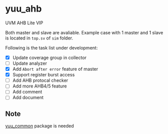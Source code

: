 # yuu_ahb
UVM AHB Lite VIP

Both master and slave are avaliable. 
Example case with 1 master and 1 slave is located in `top.sv` of `sim` folder.

Following is the task list under development:
- [x] Update coverage group in collector
- [ ] Update analyzer
- [x] Add `Abort after error` feature of master
- [x] Support register burst access
- [ ] Add AHB protocal checker
- [ ] Add more AHB4/5 feature
- [ ] Add comment
- [ ] Add document 

## Note
[yuu_common](https://github.com/seabeam/yuu_common "YUU UVM utilities package") package is needed  